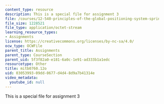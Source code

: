 ```yaml
---
content_type: resource
description: This is a special file for assignment 3
file: /courses/12-540-principles-of-the-global-positioning-system-spring-2012/0305399309dd0677d4d48d9a7b41314e_mitb0760.12o
file_size: 1228521
file_type: application/octet-stream
learning_resource_types:
- Assignments
license: https://creativecommons.org/licenses/by-nc-sa/4.0/
ocw_type: OCWFile
parent_title: Assignments
parent_type: CourseSection
parent_uid: 5f3f82a0-e181-6a0c-1e91-ad333b1a1edc
resourcetype: Other
title: mitb0760.12o
uid: 03053993-09dd-0677-d4d4-8d9a7b41314e
video_metadata:
  youtube_id: null
---
```

This is a special file for assignment 3